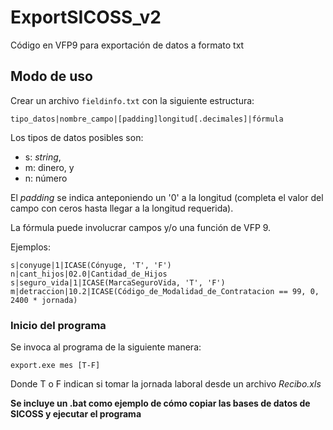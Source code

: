 # ExportSICOSS_v2
Código en VFP9 para exportación de datos a formato txt

## Modo de uso
Crear un archivo `fieldinfo.txt` con la siguiente estructura:
```
tipo_datos|nombre_campo|[padding]longitud[.decimales]|fórmula
```
Los tipos de datos posibles son:
- s: _string_,
- m: dinero, y
- n: número

El _padding_ se indica anteponiendo un '0' a la longitud (completa el valor del campo con ceros hasta llegar a la longitud requerida).

La fórmula puede involucrar campos y/o una función de VFP 9.

Ejemplos:

```
s|conyuge|1|ICASE(Cónyuge, 'T', 'F')
n|cant_hijos|02.0|Cantidad_de_Hijos
s|seguro_vida|1|ICASE(MarcaSeguroVida, 'T', 'F')
m|detraccion|10.2|ICASE(Código_de_Modalidad_de_Contratacion == 99, 0, 2400 * jornada)
```

### Inicio del programa
Se invoca al programa de la siguiente manera:
```
export.exe mes [T-F]
```
Donde T o F indican si tomar la jornada laboral desde un archivo _Recibo.xls_

**Se incluye un .bat como ejemplo de cómo copiar las bases de datos de SICOSS y ejecutar el programa**
